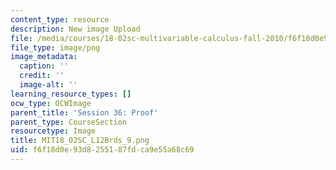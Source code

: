 ```yaml
---
content_type: resource
description: New image Upload
file: /media/courses/18-02sc-multivariable-calculus-fall-2010/f6f18d0e93d8255187fdca9e55a68c69_MIT18_02SC_L12Brds_9.png
file_type: image/png
image_metadata:
  caption: ''
  credit: ''
  image-alt: ''
learning_resource_types: []
ocw_type: OCWImage
parent_title: 'Session 36: Proof'
parent_type: CourseSection
resourcetype: Image
title: MIT18_02SC_L12Brds_9.png
uid: f6f18d0e-93d8-2551-87fd-ca9e55a68c69
---
```

